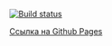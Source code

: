 [![Build status](https://ci.appveyor.com/api/projects/status/pa0yq2xr357ml29u?svg=true)](https://ci.appveyor.com/project/Vitaly93232/ra-hw2-t1)


[Ссылка на Github Pages](https://ravenrvs.github.io/RA_HW2_T1/)